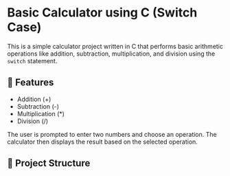 # Basic Calculator using C (Switch Case)

This is a simple calculator project written in C that performs basic arithmetic operations like addition, subtraction, multiplication, and division using the `switch` statement.

## 🔧 Features

- Addition (+)
- Subtraction (-)
- Multiplication (*)
- Division (/)

The user is prompted to enter two numbers and choose an operation. The calculator then displays the result based on the selected operation.

## 📂 Project Structure

